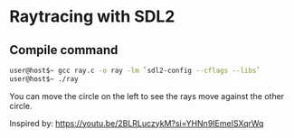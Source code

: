 # Raytracing with SDL2

## Compile command

```bash
user@host$~ gcc ray.c -o ray -lm `sdl2-config --cflags --libs`
user@host$~ ./ray
```

You can move the circle on the left to see the rays move against the other circle.

Inspired by: https://youtu.be/2BLRLuczykM?si=YHNn9IEmeISXqrWq
